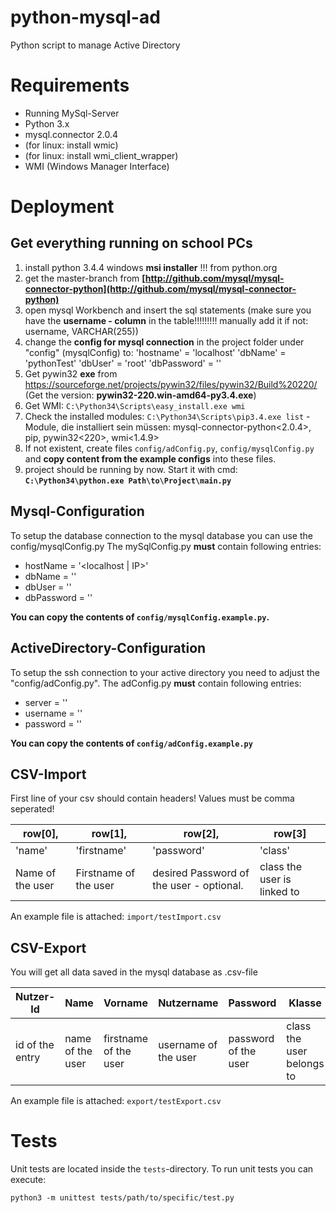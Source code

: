 # python-mysql-ad
Python script to manage Active Directory

# Requirements

* Running MySql-Server
* Python 3.x
* mysql.connector 2.0.4
* (for linux: install wmic)
* (for linux: install wmi_client_wrapper)
* WMI (Windows Manager Interface)


# Deployment

## Get everything running on school PCs

1. install python 3.4.4 windows **msi installer** !!! from python.org
1. get the master-branch from **[http://github.com/mysql/mysql-connector-python](http://github.com/mysql/mysql-connector-python)**
1. open mysql Workbench and insert the sql statements (make sure you have the **username - column** in the table!!!!!!!!! manually add it if not: username, VARCHAR(255))
1. change the **config for mysql connection** in the project folder under "config" (mysqlConfig) to:
	'hostname' = 'localhost'
	'dbName' = 'pythonTest'
	'dbUser' = 'root'
	'dbPassword' = ''
1. Get pywin32 **exe** from https://sourceforge.net/projects/pywin32/files/pywin32/Build%20220/ (Get the version: **pywin32-220.win-amd64-py3.4.exe**)
1. Get WMI: `C:\Python34\Scripts\easy_install.exe wmi`
1. Check the installed modules: `C:\Python34\Scripts\pip3.4.exe list` - Module, die installiert sein müssen: mysql-connector-python<2.0.4>, pip, pywin32<220>, wmi<1.4.9>
1. If not existent, create files `config/adConfig.py`, `config/mysqlConfig.py` and **copy content from the example configs** into these files.
1. project should be running by now. Start it with cmd:
    **`C:\Python34\python.exe Path\to\Project\main.py`**

## Mysql-Configuration

To setup the database connection to the mysql database you can use the config/mysqlConfig.py
The mySqlConfig.py **must** contain following entries:

* hostName = '<localhost | IP>'
* dbName = '<name of your mysql db>'
* dbUser = '<user who has access to the db>'
* dbPassword = '<password of the above user>'

**You can copy the contents of `config/mysqlConfig.example.py`.**

## ActiveDirectory-Configuration

To setup the ssh connection to your active directory you need to adjust the "config/adConfig.py".
The adConfig.py **must** contain following entries:

* server = '<IP>'
* username = '<login name>'
* password = '<password of the above user>'

**You can copy the contents of `config/adConfig.example.py`**

## CSV-Import

First line of your csv should contain headers!
Values must be comma seperated!

| row[0],          | row[1],               | row[2],                                  | row[3]                      |
| ---------------- | --------------------- | ---------------------------------------- | --------------------------- |
| 'name'           | 'firstname'           | 'password'                               | 'class'                     |
| Name of the user | Firstname of the user | desired Password of the user - optional. | class the user is linked to |

An example file is attached: `import/testImport.csv`

## CSV-Export

You will get all data saved in the mysql database as .csv-file


| Nutzer-Id	      | Name             | Vorname               | Nutzername           | Password             | Klasse                    |
| --------------- | ---------------- | --------------------- | -------------------- | -------------------- | ------------------------- |
| id of the entry | name of the user | firstname of the user | username of the user | password of the user | class the user belongs to |

An example file is attached: `export/testExport.csv`

# Tests

Unit tests are located inside the `tests`-directory.
To run unit tests you can execute:

`python3 -m unittest tests/path/to/specific/test.py`